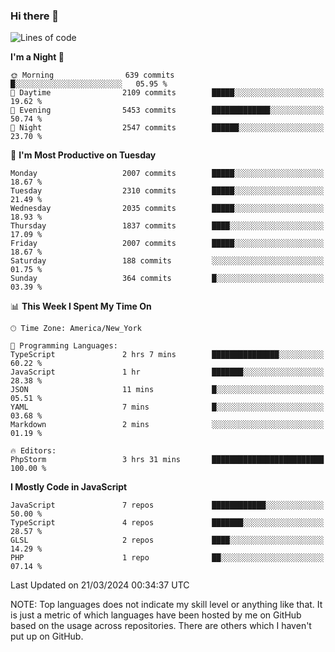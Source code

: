 ### Hi there 👋

<!--
**LynxJinxxy/LynxJinxxy** is a ✨ _special_ ✨ repository because its `README.md` (this file) appears on your GitHub profile.

Here are some ideas to get you started:

- 🔭 I’m currently working on ...
- 🌱 I’m currently learning ...
- 👯 I’m looking to collaborate on ...
- 🤔 I’m looking for help with ...
- 💬 Ask me about ...
- 📫 How to reach me: ...
- 😄 Pronouns: ...
- ⚡ Fun fact: ...
-->

<!--START_SECTION:waka-->
![Lines of code](https://img.shields.io/badge/From%20Hello%20World%20I%27ve%20Written-26.3%20million%20lines%20of%20code-blue)

**I'm a Night 🦉** 

```text
🌞 Morning                639 commits         █░░░░░░░░░░░░░░░░░░░░░░░░   05.95 % 
🌆 Daytime                2109 commits        █████░░░░░░░░░░░░░░░░░░░░   19.62 % 
🌃 Evening                5453 commits        █████████████░░░░░░░░░░░░   50.74 % 
🌙 Night                  2547 commits        ██████░░░░░░░░░░░░░░░░░░░   23.70 % 
```
📅 **I'm Most Productive on Tuesday** 

```text
Monday                   2007 commits        █████░░░░░░░░░░░░░░░░░░░░   18.67 % 
Tuesday                  2310 commits        █████░░░░░░░░░░░░░░░░░░░░   21.49 % 
Wednesday                2035 commits        █████░░░░░░░░░░░░░░░░░░░░   18.93 % 
Thursday                 1837 commits        ████░░░░░░░░░░░░░░░░░░░░░   17.09 % 
Friday                   2007 commits        █████░░░░░░░░░░░░░░░░░░░░   18.67 % 
Saturday                 188 commits         ░░░░░░░░░░░░░░░░░░░░░░░░░   01.75 % 
Sunday                   364 commits         █░░░░░░░░░░░░░░░░░░░░░░░░   03.39 % 
```


📊 **This Week I Spent My Time On** 

```text
🕑︎ Time Zone: America/New_York

💬 Programming Languages: 
TypeScript               2 hrs 7 mins        ███████████████░░░░░░░░░░   60.22 % 
JavaScript               1 hr                ███████░░░░░░░░░░░░░░░░░░   28.38 % 
JSON                     11 mins             █░░░░░░░░░░░░░░░░░░░░░░░░   05.51 % 
YAML                     7 mins              █░░░░░░░░░░░░░░░░░░░░░░░░   03.68 % 
Markdown                 2 mins              ░░░░░░░░░░░░░░░░░░░░░░░░░   01.19 % 

🔥 Editors: 
PhpStorm                 3 hrs 31 mins       █████████████████████████   100.00 % 
```

**I Mostly Code in JavaScript** 

```text
JavaScript               7 repos             ████████████░░░░░░░░░░░░░   50.00 % 
TypeScript               4 repos             ███████░░░░░░░░░░░░░░░░░░   28.57 % 
GLSL                     2 repos             ████░░░░░░░░░░░░░░░░░░░░░   14.29 % 
PHP                      1 repo              ██░░░░░░░░░░░░░░░░░░░░░░░   07.14 % 
```




 Last Updated on 21/03/2024 00:34:37 UTC
<!--END_SECTION:waka-->
NOTE: Top languages does not indicate my skill level or anything like that. It is just a metric of which languages have been hosted by me on GitHub based on the usage across repositories. There are others which I haven't put up on GitHub.
